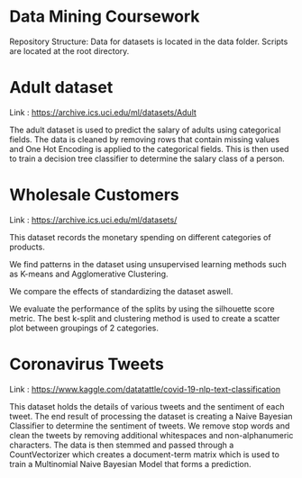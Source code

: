 # Data Mining Coursework

Repository Structure: Data for datasets is located in the data folder. Scripts are located at the root directory.

# Adult dataset

Link : https://archive.ics.uci.edu/ml/datasets/Adult

The adult dataset is used to predict the salary of adults using categorical fields. The data is cleaned by removing rows that contain missing values and One Hot Encoding is applied to the categorical fields. This is then used to train a decision tree classifier to determine the salary class of a person.

# Wholesale Customers

Link : https://archive.ics.uci.edu/ml/datasets/

This dataset records the monetary spending on different categories of products.

We find patterns in the dataset using unsupervised learning methods such as K-means and Agglomerative Clustering. 

We compare the effects of standardizing the dataset aswell.

We evaluate the performance of the splits by using the silhouette score metric. The best k-split and clustering method is used to create a scatter plot between groupings of 2 categories.

# Coronavirus Tweets

Link : https://www.kaggle.com/datatattle/covid-19-nlp-text-classification

This dataset holds the details of various tweets and the sentiment of each tweet. The end result of processing the dataset is creating a Naive Bayesian Classifier to determine the sentiment of tweets. We remove stop words and clean the tweets by removing additional whitespaces and non-alphanumeric characters. The data is then stemmed and passed through a CountVectorizer which creates a document-term matrix which is used to train a Multinomial Naive Bayesian Model that forms a prediction.

